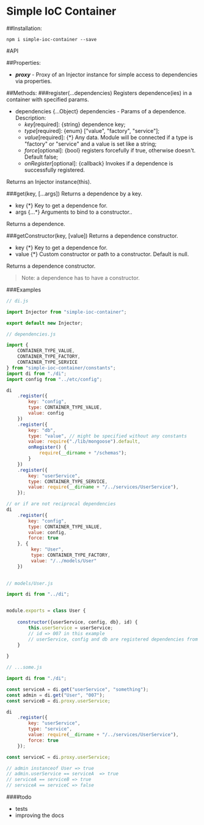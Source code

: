 # Simple IoC Container
##Installation:
````
npm i simple-ioc-container --save
````

#API

##Properties:
* **_proxy_** - Proxy of an Injector instance for simple access to dependencies
                via properties.


##Methods:
###register(...dependencies)
Registers dependence(ies) in a container with specified params.
* dependencies {...Object} dependencies - Params of a dependence. Description:
  * _key_[required]: {string} dependence key;
  * _type_[required]: {enum} ["value", "factory", "service"];
  * _value_[required]: {*} Any data. Module will be connected if a type is 
  "factory" or "service" and a value is set like a string;
  * _force_[optional]: {bool} registers forcefully if true, otherwise doesn't. 
  Default false;
  * _onRegister_[optional]: {callback} Invokes if a dependence is successfully 
  registered.

Returns an Injector instance(this).


###get(key, [...args])
Returns a dependence by a key.
* key {*} Key to get a dependence for.
* args {...*} Arguments to bind to a constructor..

Returns a dependence.


###getConstructor(key, [value])
Returns a dependence constructor.
* key {*} Key to get a dependence for.
* value {*} Custom constructor or path to a constructor. Default is null.

Returns a dependence constructor.
>Note: a dependence has to have a constructor.



###Examples

````javascript
// di.js

import Injector from "simple-ioc-container";

export default new Injector;

````

````javascript
// dependencies.js

import {
    CONTAINER_TYPE_VALUE,
    CONTAINER_TYPE_FACTORY,
    CONTAINER_TYPE_SERVICE
} from "simple-ioc-container/constants";
import di from "./di";
import config from "../etc/config";

di
    .register({
        key: "config",
        type: CONTAINER_TYPE_VALUE,
        value: config
    })
    .register({
        key: "db",
        type: "value", // might be specified without any constants
        value: require("./lib/mongoose").default,
        onRegister() {
            require(__dirname + "/schemas");
        }
    })
    .register({
        key: "userService",
        type: CONTAINER_TYPE_SERVICE,
        value: require(__dirname + "/../services/UserService"),
    });

// or if are not reciprocal dependencies
di
    .register({
        key: "config",
        type: CONTAINER_TYPE_VALUE,
        value: config,
        force: true
    }, {
         key: "User",
         type: CONTAINER_TYPE_FACTORY,
         value: "/../models/User"
    })
    
````

````javascript
// models/User.js

import di from "../di";


module.exports = class User {
   
    constructor({userService, config, db}, id) {
        this.userService = userService;
        // id => 007 in this example
        // userService, config and db are registered dependencies from di
    }
    
}

````

````javascript
// ...some.js

import di from "./di";

const serviceA = di.get("userService", "something");
const admin = di.get("User", "007");
const serviceB = di.proxy.userService;

di
    .register({
        key: "userService",
        type: "service",
        value: require(__dirname + "/../services/UserService"),
        force: true
    });

const serviceC = di.proxy.userService;

// admin instanceof User => true
// admin.userService == serviceA  => true
// serviceA == serviceB => true
// serviceA == serviceC => false

````

####todo
* tests
* improving the docs
